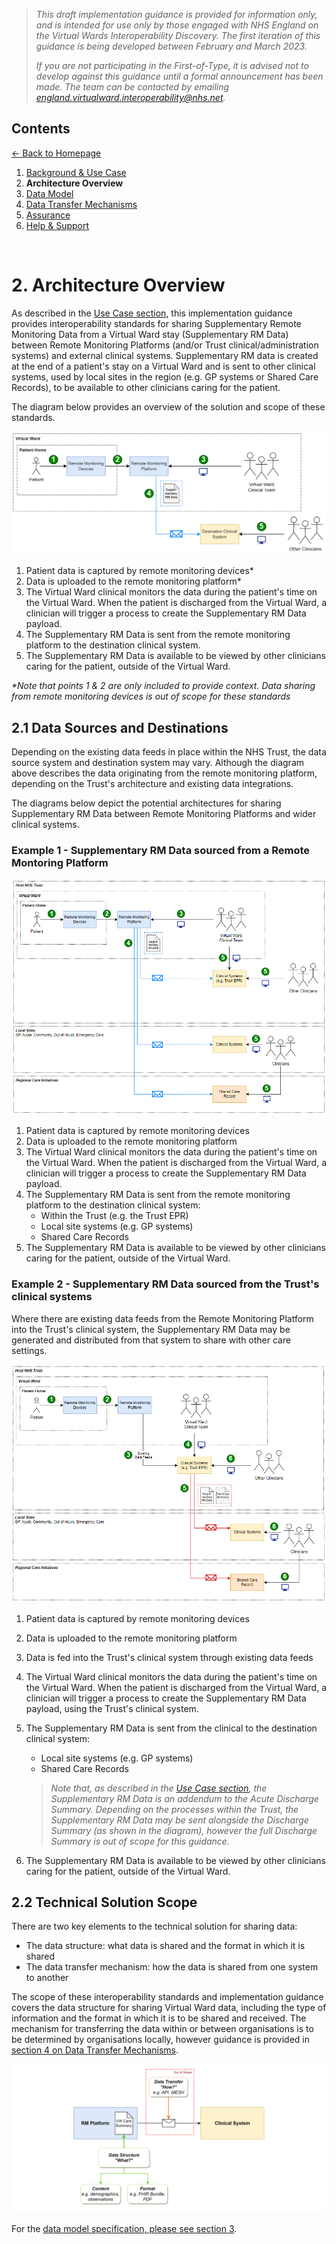 > *This draft implementation guidance is provided for information only, and is intended for use only by those engaged with NHS England on the Virtual Wards Interoperability Discovery. The first iteration of this guidance is being developed between February and March 2023.* 
>
> *If you are not participating in the First-of-Type, it is advised not to develop against this guidance until a formal announcement has been made. The team can be contacted by emailing england.virtualward.interoperability@nhs.net.*


## Contents
[&larr; Back to Homepage](/README.md)
1. [Background & Use Case](/1_Background.md)
2. **Architecture Overview**
3. [Data Model](/3_Data_Model.md)
4. [Data Transfer Mechanisms](/4_Data_Transfer_Mechanisms.md)
5. [Assurance](/5_Assurance.md)
6. [Help & Support](/6_Support.md)

<br>

# 2. Architecture Overview

As described in the [Use Case section](/1_Background.md), this implementation guidance provides interoperability standards for sharing Supplementary Remote Monitoring Data from a Virtual Ward stay (Supplementary RM Data) between Remote Monitoring Platforms (and/or Trust clinical/administration systems) and external clinical systems. Supplementary RM data is created at the end of a patient's stay on a Virtual Ward and is sent to other clinical systems, used by local sites in the region (e.g. GP systems or Shared Care Records), to be available to other clinicians caring for the patient. 

The diagram below provides an overview of the solution and scope of these standards.

![image](/Images/Architecture%20Diagram%20-%20RM%20Platform%20to%20Destination%20System%20v2.png)

1. Patient data is captured by remote monitoring devices*
2. Data is uploaded to the remote monitoring platform*
3. The Virtual Ward clinical monitors the data during the patient's time on the Virtual Ward. When the patient is discharged from the Virtual Ward, a clinician will trigger a process to create the Supplementary RM Data payload. 
4. The Supplementary RM Data is sent from the remote monitoring platform to the destination clinical system.
5. The Supplementary RM Data is available to be viewed by other clinicians caring for the patient, outside of the Virtual Ward. 

*\*Note that points 1 & 2 are only included to provide context. Data sharing from remote monitoring devices is out of scope for these standards*

## 2.1 Data Sources and Destinations

Depending on the existing data feeds in place within the NHS Trust, the data source system and destination system may vary. Although the diagram above describes the data originating from the remote monitoring platform, depending on the Trust's architecture and existing data integrations. 

The diagrams below depict the potential architectures for sharing Supplementary RM Data between Remote Monitoring Platforms and wider clinical systems. 

### Example 1 - Supplementary RM Data sourced from a Remote Montoring Platform

![image](/Images/Architecture%20Diagram%20-%20Data%20Sources%20%26%20Destinations%20-%20RM%20to%20CS%20v2.png)

1. Patient data is captured by remote monitoring devices
2. Data is uploaded to the remote monitoring platform
3. The Virtual Ward clinical monitors the data during the patient's time on the Virtual Ward. When the patient is discharged from the Virtual Ward, a clinician will trigger a process to create the Supplementary RM Data payload. 
4. The Supplementary RM Data is sent from the remote monitoring platform to the destination clinical system:
     - Within the Trust (e.g. the Trust EPR)
     - Local site systems (e.g. GP systems)
     - Shared Care Records
5. The Supplementary RM Data is available to be viewed by other clinicians caring for the patient, outside of the Virtual Ward. 

### Example 2 - Supplementary RM Data sourced from the Trust's clinical systems

Where there are existing data feeds from the Remote Monitoring Platform into the Trust's clinical system, the Supplementary RM Data may be generated and distributed from that system to share with other care settings.

![image](/Images/Architecture%20Diagram%20-%20Data%20Sources%20%26%20Destinations%20-%20CS%20to%20CS%20v3.png)

1. Patient data is captured by remote monitoring devices
2. Data is uploaded to the remote monitoring platform
3. Data is fed into the Trust's clinical system through existing data feeds
4. The Virtual Ward clinical monitors the data during the patient's time on the Virtual Ward. When the patient is discharged from the Virtual Ward, a clinician will trigger a process to create the Supplementary RM Data payload, using the Trust's clinical system. 
5. The Supplementary RM Data is sent from the clinical to the destination clinical system:
     - Local site systems (e.g. GP systems)
     - Shared Care Records

    >*Note that, as described in the [Use Case section](/1_Background.md), the Supplementary RM Data is an addendum to the Acute Discharge Summary. Depending on the processes within the Trust, the Supplementary RM Data may be sent alongside the Discharge Summary (as shown in the diagram), however the full Discharge Summary is out of scope for this guidance.*

6. The Supplementary RM Data is available to be viewed by other clinicians caring for the patient, outside of the Virtual Ward. 

## 2.2 Technical Solution Scope

There are two key elements to the technical solution for sharing data:
 - The data structure: what data is shared and the format in which it is shared
 - The data transfer mechanism: how the data is shared from one system to another

The scope of these interoperability standards and implementation guidance covers the data structure for sharing Virtual Ward data, including the type of information and the format in which it is to be shared and received. The mechanism for transferring the data within or between organisations is to be determined by organisations locally, however guidance is provided in [section 4 on Data Transfer Mechanisms](/4_Data_Transfer_Mechanisms.md). 


![image](/Images/Architecture%20Diagram%20-%20Technical%20Solution%20Scope%20v1.png)


For the [data model specification, please see section 3](/3_Data_Model.md). 
